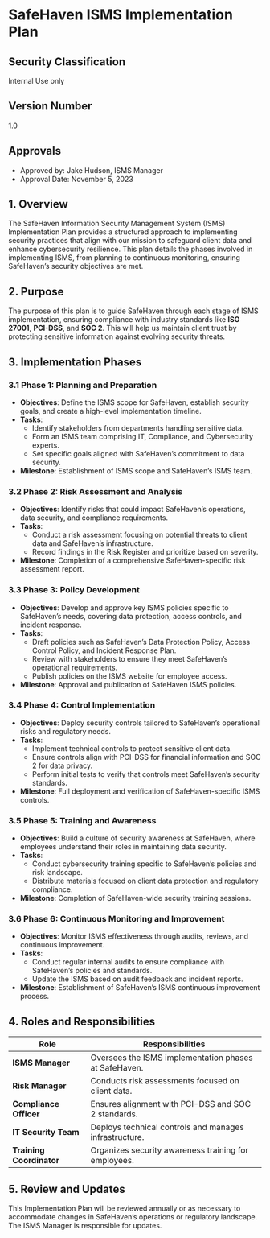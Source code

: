 # SafeHaven ISMS Implementation Plan

## Security Classification
Internal Use only

## Version Number
1.0

## Approvals
- Approved by: Jake Hudson, ISMS Manager
- Approval Date: November 5, 2023
  
## 1. Overview

The SafeHaven Information Security Management System (ISMS) Implementation Plan provides a structured approach to implementing security practices that align with our mission to safeguard client data and enhance cybersecurity resilience. This plan details the phases involved in implementing ISMS, from planning to continuous monitoring, ensuring SafeHaven’s security objectives are met.

## 2. Purpose

The purpose of this plan is to guide SafeHaven through each stage of ISMS implementation, ensuring compliance with industry standards like **ISO 27001**, **PCI-DSS**, and **SOC 2**. This will help us maintain client trust by protecting sensitive information against evolving security threats.

## 3. Implementation Phases

### 3.1 Phase 1: Planning and Preparation

- **Objectives**: Define the ISMS scope for SafeHaven, establish security goals, and create a high-level implementation timeline.
- **Tasks**:
  - Identify stakeholders from departments handling sensitive data.
  - Form an ISMS team comprising IT, Compliance, and Cybersecurity experts.
  - Set specific goals aligned with SafeHaven’s commitment to data security.
- **Milestone**: Establishment of ISMS scope and SafeHaven’s ISMS team.

### 3.2 Phase 2: Risk Assessment and Analysis

- **Objectives**: Identify risks that could impact SafeHaven’s operations, data security, and compliance requirements.
- **Tasks**:
  - Conduct a risk assessment focusing on potential threats to client data and SafeHaven’s infrastructure.
  - Record findings in the Risk Register and prioritize based on severity.
- **Milestone**: Completion of a comprehensive SafeHaven-specific risk assessment report.

### 3.3 Phase 3: Policy Development

- **Objectives**: Develop and approve key ISMS policies specific to SafeHaven’s needs, covering data protection, access controls, and incident response.
- **Tasks**:
  - Draft policies such as SafeHaven’s Data Protection Policy, Access Control Policy, and Incident Response Plan.
  - Review with stakeholders to ensure they meet SafeHaven’s operational requirements.
  - Publish policies on the ISMS website for employee access.
- **Milestone**: Approval and publication of SafeHaven ISMS policies.

### 3.4 Phase 4: Control Implementation

- **Objectives**: Deploy security controls tailored to SafeHaven’s operational risks and regulatory needs.
- **Tasks**:
  - Implement technical controls to protect sensitive client data.
  - Ensure controls align with PCI-DSS for financial information and SOC 2 for data privacy.
  - Perform initial tests to verify that controls meet SafeHaven’s security standards.
- **Milestone**: Full deployment and verification of SafeHaven-specific ISMS controls.

### 3.5 Phase 5: Training and Awareness

- **Objectives**: Build a culture of security awareness at SafeHaven, where employees understand their roles in maintaining data security.
- **Tasks**:
  - Conduct cybersecurity training specific to SafeHaven’s policies and risk landscape.
  - Distribute materials focused on client data protection and regulatory compliance.
- **Milestone**: Completion of SafeHaven-wide security training sessions.

### 3.6 Phase 6: Continuous Monitoring and Improvement

- **Objectives**: Monitor ISMS effectiveness through audits, reviews, and continuous improvement.
- **Tasks**:
  - Conduct regular internal audits to ensure compliance with SafeHaven’s policies and standards.
  - Update the ISMS based on audit feedback and incident reports.
- **Milestone**: Establishment of SafeHaven’s ISMS continuous improvement process.

## 4. Roles and Responsibilities

| Role              | Responsibilities                                           |
|-------------------|------------------------------------------------------------|
| **ISMS Manager**  | Oversees the ISMS implementation phases at SafeHaven.      |
| **Risk Manager**  | Conducts risk assessments focused on client data.          |
| **Compliance Officer** | Ensures alignment with PCI-DSS and SOC 2 standards. |
| **IT Security Team**   | Deploys technical controls and manages infrastructure.|
| **Training Coordinator** | Organizes security awareness training for employees.|

## 5. Review and Updates

This Implementation Plan will be reviewed annually or as necessary to accommodate changes in SafeHaven’s operations or regulatory landscape. The ISMS Manager is responsible for updates.
